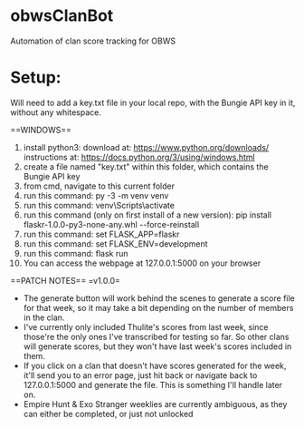 # obwsClanBot
Automation of clan score tracking for OBWS

# Setup:
Will need to add a key.txt file in your local repo, with the Bungie API key in it, without any whitespace.

==WINDOWS==
01. install python3: 
	download at: https://www.python.org/downloads/
	instructions at: https://docs.python.org/3/using/windows.html
02. create a file named "key.txt" within this folder, which contains the Bungie API key
03. from cmd, navigate to this current folder
04. run this command: py -3 -m venv venv
05. run this command: venv\Scripts\activate
06. run this command (only on first install of a new version): pip install flaskr-1.0.0-py3-none-any.whl --force-reinstall
07. run this command: set FLASK_APP=flaskr
08. run this command: set FLASK_ENV=development
09. run this command: flask run
10. You can access the webpage at 127.0.0.1:5000 on your browser

==PATCH NOTES==
=v1.0.0=
- The generate button will work behind the scenes to generate a score file for that week, so it may take a bit depending on the number of members in the clan.
- I've currently only included Thulite's scores from last week, since those're the only ones I've transcribed for testing so far. So other clans will generate scores, but they won't have last week's scores included in them.
- If you click on a clan that doesn't have scores generated for the week, it'll send you to an error page, just hit back or navigate back to 127.0.0.1:5000 and generate the file. This is something I'll handle later on.
- Empire Hunt & Exo Stranger weeklies are currently ambiguous, as they can either be completed, or just not unlocked
